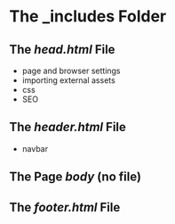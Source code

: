 # The _includes Folder

## The *head.html* File



* page and browser settings 
* importing external assets 
* css
* SEO 



## The *header.html* File 

* navbar 



## The Page *body* (no file)



## The *footer.html* File

 

